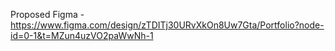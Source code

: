 Proposed Figma - https://www.figma.com/design/zTDITj30URvXkOn8Uw7Gta/Portfolio?node-id=0-1&t=MZun4uzVO2paWwNh-1
